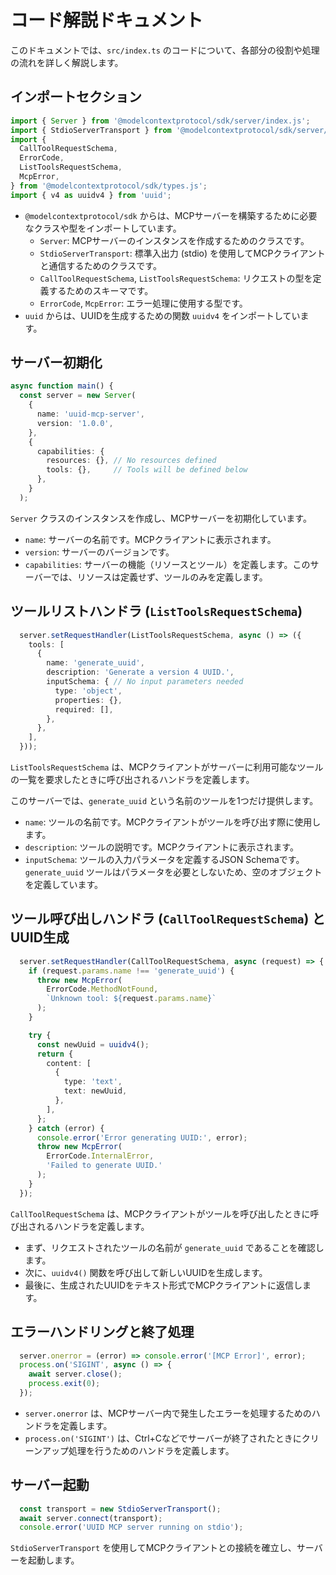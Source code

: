 # コード解説ドキュメント

このドキュメントでは、`src/index.ts` のコードについて、各部分の役割や処理の流れを詳しく解説します。

## インポートセクション

```typescript
import { Server } from '@modelcontextprotocol/sdk/server/index.js';
import { StdioServerTransport } from '@modelcontextprotocol/sdk/server/stdio.js';
import {
  CallToolRequestSchema,
  ErrorCode,
  ListToolsRequestSchema,
  McpError,
} from '@modelcontextprotocol/sdk/types.js';
import { v4 as uuidv4 } from 'uuid';
```

*   `@modelcontextprotocol/sdk` からは、MCPサーバーを構築するために必要なクラスや型をインポートしています。
    *   `Server`: MCPサーバーのインスタンスを作成するためのクラスです。
    *   `StdioServerTransport`: 標準入出力 (stdio) を使用してMCPクライアントと通信するためのクラスです。
    *   `CallToolRequestSchema`, `ListToolsRequestSchema`: リクエストの型を定義するためのスキーマです。
    *   `ErrorCode`, `McpError`: エラー処理に使用する型です。
*   `uuid` からは、UUIDを生成するための関数 `uuidv4` をインポートしています。

## サーバー初期化

```typescript
async function main() {
  const server = new Server(
    {
      name: 'uuid-mcp-server',
      version: '1.0.0',
    },
    {
      capabilities: {
        resources: {}, // No resources defined
        tools: {},     // Tools will be defined below
      },
    }
  );
```

`Server` クラスのインスタンスを作成し、MCPサーバーを初期化しています。

*   `name`: サーバーの名前です。MCPクライアントに表示されます。
*   `version`: サーバーのバージョンです。
*   `capabilities`: サーバーの機能（リソースとツール）を定義します。このサーバーでは、リソースは定義せず、ツールのみを定義します。

## ツールリストハンドラ (`ListToolsRequestSchema`)

```typescript
  server.setRequestHandler(ListToolsRequestSchema, async () => ({
    tools: [
      {
        name: 'generate_uuid',
        description: 'Generate a version 4 UUID.',
        inputSchema: { // No input parameters needed
          type: 'object',
          properties: {},
          required: [],
        },
      },
    ],
  }));
```

`ListToolsRequestSchema` は、MCPクライアントがサーバーに利用可能なツールの一覧を要求したときに呼び出されるハンドラを定義します。

このサーバーでは、`generate_uuid` という名前のツールを1つだけ提供します。

*   `name`: ツールの名前です。MCPクライアントがツールを呼び出す際に使用します。
*   `description`: ツールの説明です。MCPクライアントに表示されます。
*   `inputSchema`: ツールの入力パラメータを定義するJSON Schemaです。`generate_uuid` ツールはパラメータを必要としないため、空のオブジェクトを定義しています。

## ツール呼び出しハンドラ (`CallToolRequestSchema`) とUUID生成

```typescript
  server.setRequestHandler(CallToolRequestSchema, async (request) => {
    if (request.params.name !== 'generate_uuid') {
      throw new McpError(
        ErrorCode.MethodNotFound,
        `Unknown tool: ${request.params.name}`
      );
    }

    try {
      const newUuid = uuidv4();
      return {
        content: [
          {
            type: 'text',
            text: newUuid,
          },
        ],
      };
    } catch (error) {
      console.error('Error generating UUID:', error);
      throw new McpError(
        ErrorCode.InternalError,
        'Failed to generate UUID.'
      );
    }
  });
```

`CallToolRequestSchema` は、MCPクライアントがツールを呼び出したときに呼び出されるハンドラを定義します。

*   まず、リクエストされたツールの名前が `generate_uuid` であることを確認します。
*   次に、`uuidv4()` 関数を呼び出して新しいUUIDを生成します。
*   最後に、生成されたUUIDをテキスト形式でMCPクライアントに返信します。

## エラーハンドリングと終了処理

```typescript
  server.onerror = (error) => console.error('[MCP Error]', error);
  process.on('SIGINT', async () => {
    await server.close();
    process.exit(0);
  });
```

*   `server.onerror` は、MCPサーバー内で発生したエラーを処理するためのハンドラを定義します。
*   `process.on('SIGINT')` は、Ctrl+Cなどでサーバーが終了されたときにクリーンアップ処理を行うためのハンドラを定義します。

## サーバー起動

```typescript
  const transport = new StdioServerTransport();
  await server.connect(transport);
  console.error('UUID MCP server running on stdio');
```

`StdioServerTransport` を使用してMCPクライアントとの接続を確立し、サーバーを起動します。
